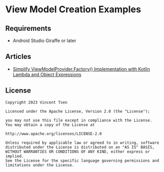 # View Model Creation Examples

## Requirements
- Android Studio Giraffe or later

## Articles
- [Simplify ViewModelProvider.Factory() Implementation with Kotlin Lambda and Object Expressions](https://vtsen.hashnode.dev/simplify-viewmodelproviderfactory-implementation-with-kotlin-lambda-and-object-expressions)

## License
```
Copyright 2023 Vincent Tsen

Licensed under the Apache License, Version 2.0 (the "License");

you may not use this file except in compliance with the License.
You may obtain a copy of the License at

http://www.apache.org/licenses/LICENSE-2.0

Unless required by applicable law or agreed to in writing, software
distributed under the License is distributed on an "AS IS" BASIS,
WITHOUT WARRANTIES OR CONDITIONS OF ANY KIND, either express or implied.
See the License for the specific language governing permissions and
limitations under the License.
```
